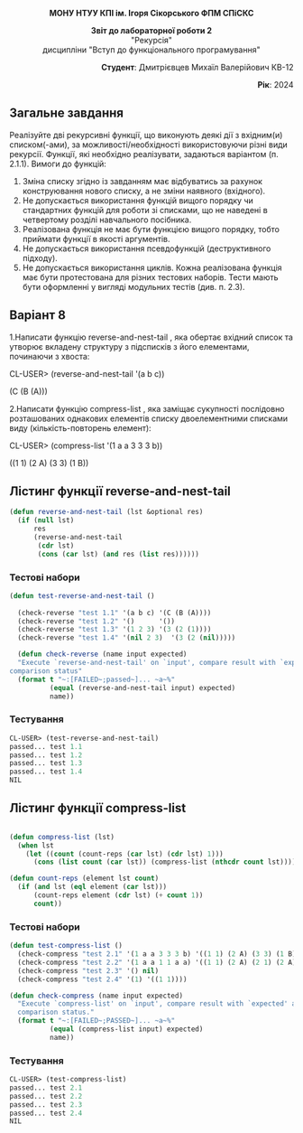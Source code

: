 <p align="center"><b>МОНУ НТУУ КПІ ім. Ігоря Сікорського ФПМ СПіСКС</b></p>
<p align="center">
<b>Звіт до лабораторної роботи 2</b><br/>
"Рекурсія"<br/>
дисципліни "Вступ до функціонального програмування"
</p>

<p align="right"> 
<b>Студент</b>: 
 Дмитрієвцев Михаїл Валерійович КВ-12</p>

<p align="right"><b>Рік</b>: 2024</p>

## Загальне завдання
Реалізуйте дві рекурсивні функції, що виконують деякі дії з вхідним(и) списком(-ами), за
можливості/необхідності використовуючи різні види рекурсії. Функції, які необхідно
реалізувати, задаються варіантом (п. 2.1.1). Вимоги до функцій:
1. Зміна списку згідно із завданням має відбуватись за рахунок конструювання нового
списку, а не зміни наявного (вхідного).
2. Не допускається використання функцій вищого порядку чи стандартних функцій
для роботи зі списками, що не наведені в четвертому розділі навчального
посібника.
3. Реалізована функція не має бути функцією вищого порядку, тобто приймати функції
в якості аргументів.
4. Не допускається використання псевдофункцій (деструктивного підходу).
5. Не допускається використання циклів.
Кожна реалізована функція має бути протестована для різних тестових наборів. Тести
мають бути оформленні у вигляді модульних тестів (див. п. 2.3).

## Варіант 8

   1.Написати функцію reverse-and-nest-tail , яка обертає вхідний список та утворює
вкладeну структуру з підсписків з його елементами, починаючи з хвоста:

CL-USER> (reverse-and-nest-tail '(a b c))

(C (B (A)))

2.Написати функцію compress-list , яка заміщає сукупності послідовно
розташованих однакових елементів списку двоелементними списками виду
(кількість-повторень елемент):

CL-USER> (compress-list '(1 a a 3 3 3 b))

((1 1) (2 A) (3 3) (1 B))

## Лістинг функції reverse-and-nest-tail
```lisp
(defun reverse-and-nest-tail (lst &optional res)
  (if (null lst)
      res
      (reverse-and-nest-tail
       (cdr lst)
       (cons (car lst) (and res (list res))))))
```
### Тестові набори
```lisp
(defun test-reverse-and-nest-tail ()
  
  (check-reverse "test 1.1" '(a b c) '(C (B (A))))
  (check-reverse "test 1.2" '()      '())
  (check-reverse "test 1.3" '(1 2 3) '(3 (2 (1))))
  (check-reverse "test 1.4" '(nil 2 3)  '(3 (2 (nil)))))

  (defun check-reverse (name input expected)
  "Execute `reverse-and-nest-tail' on `input', compare result with `expected' and print
comparison status"
  (format t "~:[FAILED~;passed~]... ~a~%"
          (equal (reverse-and-nest-tail input) expected)
          name))
```
### Тестування
```lisp
CL-USER> (test-reverse-and-nest-tail)
passed... test 1.1
passed... test 1.2
passed... test 1.3
passed... test 1.4
NIL
```
## Лістинг функції compress-list
```lisp

(defun compress-list (lst)
  (when lst
    (let ((count (count-reps (car lst) (cdr lst) 1)))
      (cons (list count (car lst)) (compress-list (nthcdr count lst))))))

(defun count-reps (element lst count)
  (if (and lst (eql element (car lst)))
      (count-reps element (cdr lst) (+ count 1))
      count))
```
### Тестові набори
```lisp
(defun test-compress-list ()
  (check-compress "test 2.1" '(1 a a 3 3 3 b) '((1 1) (2 A) (3 3) (1 B)))
  (check-compress "test 2.2" '(1 a a 1 1 a a) '((1 1) (2 A) (2 1) (2 A)))
  (check-compress "test 2.3" '() nil)
  (check-compress "test 2.4" '(1) '((1 1))))

(defun check-compress (name input expected)
  "Execute `compress-list' on `input', compare result with `expected' and print
  comparison status."
  (format t "~:[FAILED~;PASSED~]... ~a~%"
          (equal (compress-list input) expected)
          name))
```
### Тестування
```lisp
CL-USER> (test-compress-list)
passed... test 2.1
passed... test 2.2
passed... test 2.3
passed... test 2.4
NIL
```

